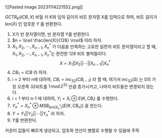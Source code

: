 ![[Pasted image 20231114221552.png]]

$GCTR_K(ICB, X)$
비밀 키 K와 임의 길이의 비트 문자열 X를 입력으로 하여, 비트 길이가 $len(X)$ 인 암호문 $Y$ 를 반환한다.

1. X가 빈 문자열이면, 빈 문자열 Y를 반환한다.
2. $n = \lceil \frac{len(X)}{128} \rceil$ 이라 하자. 
3. $X_1, X_2, \cdots, X_{n-1}, X_n^*$ 가 다음을 만족하는 고유한 일련의 비트 문자열이라고 할 때, $X_1, X_2, \cdots, X_{n-1}, X_n^*$는 완전한 128 비트 블럭들이다. $$X = X_1|| X_2|| \cdots|| X_{n-1}|| X_n^*$$
4. $CB_1 = ICB$ 라 하자.
5. i = 2 부터 n에 대하여, $CB_i = inc_{32}(CB_{i-1})$ 라 할 때, 여기서 $inc_{32}(S)$ 는 S의 가장 오른쪽 32비트를 $1\, mod\, 2^{32}$ 만큼 증가시키고, 나머지 비트들은 변경되지 않는다.
6. i = 1 부터 n-1 에 대하여, $Y_i = X_i \oplus E(K, CB_i)$ 를 수행한다.
7. $Y_n^* = X_n^* \oplus MSB_{len(X_n^*)}(E(K,CB_n))$ 을 얻는다.
8. $Y = Y_1 || Y_2 || \cdots || Y_n^*$ 라 하자.
9. Y를 반환한다.

카운터 값들이 빠르게 생성되고, 암호화 연산이 병렬로 수행될 수 있음에 주목